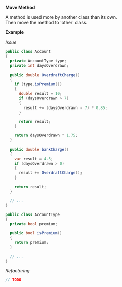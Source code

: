 **Move Method**

A method is used more by another class than its own.  
Then move the method to 'other' class.

**Example**

_Issue_

```csharp
public class Account
{
  private AccountType type;
  private int daysOverdrawn;

  public double OverdraftCharge()
  {
    if (type.isPremium())
    {
      double result = 10;
      if (daysOverdrawn > 7)
      {
        result += (daysOverdrawn - 7) * 0.85;
      }

      return result;
    }

    return daysOverdrawn * 1.75;
  }

  public double bankCharge()
  {
    var result = 4.5;
    if (daysOverdrawn > 0)
    {
      result += OverdraftCharge();
    }

    return result;
  }

  // ...
}

public class AccountType
{
  private bool premium;

  public bool isPremium()
  {
    return premium;
  }

  // ...
}
```

_Refactoring_

```csharp
// TODO
```

